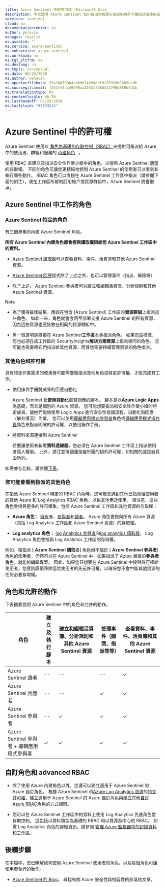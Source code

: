 ```yaml
---
title: Azure Sentinel 中的許可權 |Microsoft Docs
description: 本文說明 Azure Sentinel 如何使用角色型存取控制將許可權指派給使用者，並識別每個角色允許的動作。
services: sentinel
cloud: na
documentationcenter: na
author: yelevin
manager: rkarlin
ms.assetid: ''
ms.service: azure-sentinel
ms.subservice: azure-sentinel
ms.workload: na
ms.tgt_pltfrm: na
ms.devlang: na
ms.topic: conceptual
ms.date: 06/28/2020
ms.author: yelevin
ms.openlocfilehash: 95a966799b4cb66b74d998df9c58958b9b89ecdb
ms.sourcegitcommit: f353fe5acd9698aa31631f38dd32790d889b4dbb
ms.translationtype: MT
ms.contentlocale: zh-TW
ms.lasthandoff: 07/29/2020
ms.locfileid: "87374213"
---
```

# <a name="permissions-in-azure-sentinel"></a>Azure Sentinel 中的許可權

Azure Sentinel 使用以 [角色為基礎的存取控制（RBAC）](../role-based-access-control/role-assignments-portal.md)來提供可指派給 Azure 中的使用者、群組和服務的 [內建角色](../role-based-access-control/built-in-roles.md)   。

使用 RBAC 來建立及指派安全性作業小組中的角色，以授與 Azure Sentinel 適當的存取權。 不同的角色可讓您更精細地控制 Azure Sentinel 的使用者可以看到和執行哪些動作。 RBAC 角色可以直接在 Azure Sentinel 工作區中指派（請參閱下面的附注），或在工作區所屬的訂用帳戶或資源群組中，Azure Sentinel 將會繼承。

## <a name="roles-for-working-in-azure-sentinel"></a>Azure Sentinel 中工作的角色

### <a name="azure-sentinel-specific-roles"></a>Azure Sentinel 特定的角色

有三個專用的內建 Azure Sentinel 角色。

**所有 Azure Sentinel 內建角色都會授與讀取權限給您 Azure Sentinel 工作區中的資料。**

- [Azure Sentinel 讀取器](../role-based-access-control/built-in-roles.md#azure-sentinel-reader)可以查看資料、事件、活頁簿和其他 Azure Sentinel 資源。

- [Azure Sentinel 回應](../role-based-access-control/built-in-roles.md#azure-sentinel-responder)程式除了上述之外，也可以管理事件（指派、解除等）

- 除了上述， [Azure Sentinel 參與者](../role-based-access-control/built-in-roles.md#azure-sentinel-contributor)可以建立和編輯活頁簿、分析規則和其他 Azure Sentinel 資源。

> [!NOTE]
>
> - 為了獲得最佳結果，應該在包含 [Azure Sentinel] 工作區的**資源群組**上指派這些角色。 如此一來，角色就會套用至部署支援 Azure Sentinel 的所有資源，因為這些資源也應該放在相同的資源群組中。
>
> - 另一個選項是直接在 Azure Sentinel**工作區**本身指派角色。 如果您這樣做，您也必須在該工作區的 SecurityInsights**解決方案資源**上指派相同的角色。 您可能也需要將它們指派給其他資源，而且您需要持續管理資源的角色指派。

### <a name="additional-roles-and-permissions"></a>其他角色和許可權

具有特定作業需求的使用者可能需要獲指派其他角色或特定許可權，才能完成其工作。

- 使用操作手冊將威脅的回應自動化

    Azure Sentinel 會**使用自動化**威脅回應的腳本。 腳本是以**Azure Logic Apps**為基礎，而且是個別的 Azure 資源。 您可能想要指派給安全性作業小組的特定成員，讓他們能夠使用 Logic Apps 進行安全性協調流程、自動化和回應（攀升情況）作業。 您可以使用[邏輯應用程式參與者](../role-based-access-control/built-in-roles.md#logic-app-contributor)角色或[邏輯應用程式操作員](../role-based-access-control/built-in-roles.md#logic-app-operator)角色來指派明確的許可權，以使用操作手冊。

- 將資料來源連接到 Azure Sentinel

    若要讓使用者新增**資料連線器**，您必須在 Azure Sentinel 工作區上指派使用者寫入權限。 此外，請注意每個連接器所需的額外許可權，如相關的連接器頁面所列。

如需並存比較，請參閱[下表](#roles-and-allowed-actions)。

### <a name="other-roles-you-might-see-assigned"></a>您可能會看到指派的其他角色

在指派 Azure Sentinel 特定的 RBAC 角色時，您可能會遇到其他已指派給使用者的其他 Azure 和 Log Analytics RBAC 角色，以供其他用途使用。 請注意，這些角色會授與更多的許可權集，包括 Azure Sentinel 工作區和其他資源的存取權：

- **Azure 角色：** [擁有](../role-based-access-control/built-in-roles.md#owner)者、[參與者](../role-based-access-control/built-in-roles.md#contributor)和[讀者](../role-based-access-control/built-in-roles.md#reader)。 Azure 角色會授與所有 Azure 資源（包括 Log Analytics 工作區和 Azure Sentinel 資源）的存取權。

- **Log analytics 角色：** [log Analytics 參與者](../role-based-access-control/built-in-roles.md#log-analytics-contributor)和[log analytics 讀取器](../role-based-access-control/built-in-roles.md#log-analytics-reader)。 Log Analytics 角色會授與 Log Analytics 工作區的存取權。 

例如，獲指派 [ **Azure Sentinel 讀取**者] 角色但不屬於 [ **Azure Sentinel 參與者**] 角色的使用者，仍然可以在 Azure Sentinel 中，如果指派了 Azure 層級的**參與者**角色，就能夠編輯專案。 因此，如果您只想要在 Azure Sentinel 中授與許可權給使用者，您應該謹慎移除這位使用者的先前許可權，以確保您不會中斷其他資源的任何必要存取權。

## <a name="roles-and-allowed-actions"></a>角色和允許的動作

下表摘要說明 Azure Sentinel 中的角色和允許的動作。 

| 角色 | 建立及執行腳本| 建立和編輯活頁簿、分析規則和其他 Azure Sentinel 資源 | 管理事件（關閉、指派等等） | 查看資料、事件、活頁簿和其他 Azure Sentinel 資源 |
|---|---|---|---|---|
| Azure Sentinel 讀者 | -- | -- | -- | &#10003; |
| Azure Sentinel 回應者 | -- | -- | &#10003; | &#10003; |
| Azure Sentinel 參與者 | -- | &#10003; | &#10003; | &#10003; |
| Azure Sentinel 參與者 + 邏輯應用程式參與者 | &#10003; | &#10003; | &#10003; | &#10003; |

## <a name="custom-roles-and-advanced-rbac"></a>自訂角色和 advanced RBAC

- 除了使用 Azure 內建角色以外，您還可以建立適用于 Azure Sentinel 的 Azure 自訂角色。 根據 Azure Sentinel 和[Azure Log Analytics 資源](../role-based-access-control/resource-provider-operations.md#microsoftoperationalinsights)的[特定許可權](../role-based-access-control/resource-provider-operations.md#microsoftsecurityinsights)，建立適用于 Azure Sentinel 的 Azure 自訂角色與建立其他[自訂 Azure RBAC](../role-based-access-control/custom-roles-rest.md#create-a-custom-role)角色的方式相同。

- 您可以在 Azure Sentinel 工作區中的資料上使用 Log Analytics 先進角色型存取控制。 這包括以資料類型為基礎的 RBAC 和以資源為中心的 RBAC。 如需 Log Analytics 角色的詳細資訊，請參閱 [管理 Azure 監視器中的記錄資料和工作區](../azure-monitor/platform/manage-access.md#manage-access-using-workspace-permissions)。

## <a name="next-steps"></a>後續步驟

在本檔中，您已瞭解如何使用 Azure Sentinel 使用者的角色，以及每個角色可讓使用者執行的動作。

* [Azure Sentinel 的 Blog](https://aka.ms/azuresentinelblog)。 尋找有關 Azure 安全性與相容性的部落格文章。
